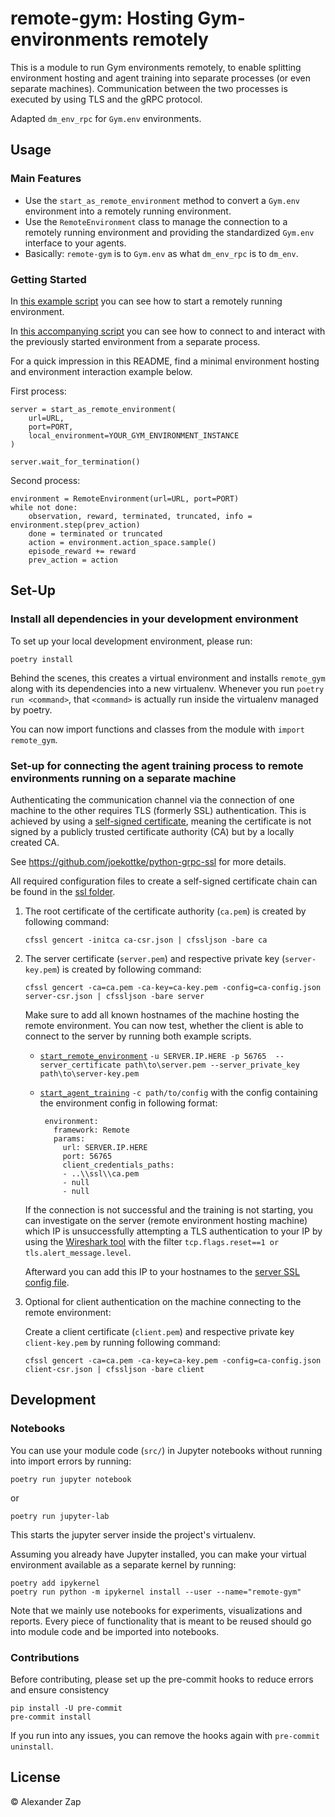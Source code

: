 # remote-gym: Hosting Gym-environments remotely

This is a module to run Gym environments remotely, to enable splitting environment hosting and agent training into separate processes (or even separate machines).
Communication between the two processes is executed by using TLS and the gRPC protocol.

Adapted `dm_env_rpc` for `Gym.env` environments.


## Usage

### Main Features
- Use the `start_as_remote_environment` method to convert a `Gym.env` environment into a remotely running environment.
- Use the `RemoteEnvironment` class to manage the connection to a remotely running environment and providing the standardized `Gym.env` interface to your agents.
- Basically: `remote-gym` is to `Gym.env` as what `dm_env_rpc` is to `dm_env`.

### Getting Started

In [this example script](exploration/start_remote_environment.py) you can see how to start a remotely running environment.

In [this accompanying script](exploration/start_environment_interaction.py) you can see how to connect to and interact with the previously started environment from a separate process.

For a quick impression in this README, find a minimal environment hosting and environment interaction example below.

First process:
```
server = start_as_remote_environment(
    url=URL,
    port=PORT,
    local_environment=YOUR_GYM_ENVIRONMENT_INSTANCE
)

server.wait_for_termination()
```

Second process:
```
environment = RemoteEnvironment(url=URL, port=PORT)
while not done:
    observation, reward, terminated, truncated, info = environment.step(prev_action)
    done = terminated or truncated
    action = environment.action_space.sample()
    episode_reward += reward
    prev_action = action
```

## Set-Up

### Install all dependencies in your development environment

To set up your local development environment, please run:

    poetry install

Behind the scenes, this creates a virtual environment and installs `remote_gym` along with its dependencies into a new virtualenv. Whenever you run `poetry run <command>`, that `<command>` is actually run inside the virtualenv managed by poetry.

You can now import functions and classes from the module with `import remote_gym`.


### Set-up for connecting the agent training process to remote environments running on a separate machine
Authenticating the communication channel via the connection of one machine to the other requires TLS (formerly SSL)
authentication.
This is achieved by using a [self-signed certificate](https://en.wikipedia.org/wiki/Self-signed_certificate),
meaning the certificate is not signed by a publicly trusted certificate authority (CA) but by a locally created CA.

See https://github.com/joekottke/python-grpc-ssl for more details.

All required configuration files to create a self-signed certificate chain can be found in the [ssl folder](/ssl).

1. The root certificate of the certificate authority (`ca.pem`) is created by following command:

       cfssl gencert -initca ca-csr.json | cfssljson -bare ca


2. The server certificate (`server.pem`) and respective private key (`server-key.pem`) is created by following command:

       cfssl gencert -ca=ca.pem -ca-key=ca-key.pem -config=ca-config.json server-csr.json | cfssljson -bare server

    Make sure to add all known hostnames of the machine hosting the remote environment. You can now test, whether the
    client is able to connect to the server by running both example scripts.
   - [`start_remote_environment`](/synthetic_player_experiment_space/start_remote_environment.py) `-u SERVER.IP.HERE -p 56765  --server_certificate path\to\server.pem --server_private_key path\to\server-key.pem`
   - [`start_agent_training`](/synthetic_player_experiment_space/start_agent_training.py) `-c path/to/config` with the config containing the environment config in following format:

          environment:
            framework: Remote
            params:
              url: SERVER.IP.HERE
              port: 56765
              client_credentials_paths:
              - ..\\ssl\\ca.pem
              - null
              - null

    If the connection is not successful and the training is not starting, you can investigate on the server
    (remote environment hosting machine) which IP is unsuccessfully attempting a TLS authentication to your IP by using
    the [Wireshark tool](https://www.wireshark.org/download.html) with the filter `tcp.flags.reset==1 or tls.alert_message.level`.

    Afterward you can add this IP to your hostnames to the [server SSL config file](/ssl/server-csr.json).


3. Optional for client authentication on the machine connecting to the remote environment:

    Create a client certificate (`client.pem`) and respective private key `client-key.pem` by running following command:

       cfssl gencert -ca=ca.pem -ca-key=ca-key.pem -config=ca-config.json client-csr.json | cfssljson -bare client





## Development

### Notebooks

You can use your module code (`src/`) in Jupyter notebooks without running into import errors by running:

    poetry run jupyter notebook

or

    poetry run jupyter-lab

This starts the jupyter server inside the project's virtualenv.

Assuming you already have Jupyter installed, you can make your virtual environment available as a separate kernel by running:

    poetry add ipykernel
    poetry run python -m ipykernel install --user --name="remote-gym"

Note that we mainly use notebooks for experiments, visualizations and reports. Every piece of functionality that is meant to be reused should go into module code and be imported into notebooks.

### Contributions

Before contributing, please set up the pre-commit hooks to reduce errors and ensure consistency

    pip install -U pre-commit
    pre-commit install

If you run into any issues, you can remove the hooks again with `pre-commit uninstall`.

## License

© Alexander Zap
